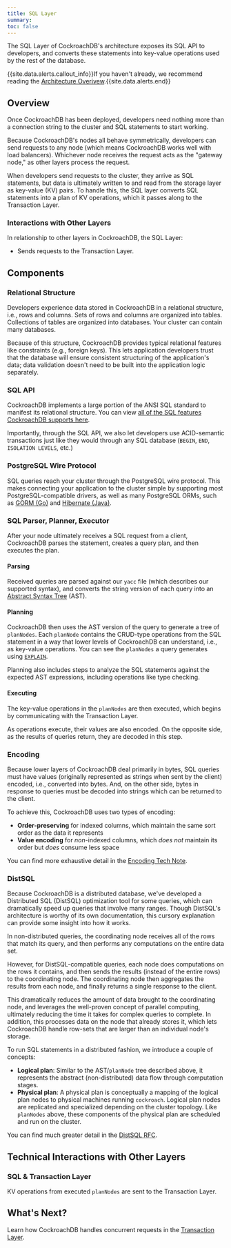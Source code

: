 ```yaml
---
title: SQL Layer
summary: 
toc: false
---
```


The SQL Layer of CockroachDB's architecture exposes its SQL API to developers, and converts these statements into key-value operations used by the rest of the database.

{{site.data.alerts.callout_info}}If you haven't already, we recommend reading the <a href="overview.html">Architecture Overivew</a>.{{site.data.alerts.end}}

<div id="toc"></div>

## Overview

Once CockroachDB has been deployed, developers need nothing more than a connection string to the cluster and SQL statements to start working.

Because CockroachDB's nodes all behave symmetrically, developers can send requests to any node (which means CockroachDB works well with load balancers). Whichever node receives the request acts as the "gateway node," as other layers process the request.

When developers send requests to the cluster, they arrive as SQL statements, but data is ultimately written to and read from the storage layer as key-value (KV) pairs. To handle this, the SQL layer converts SQL statements into a plan of KV operations, which it passes along to the Transaction Layer.

### Interactions with Other Layers

In relationship to other layers in CockroachDB, the SQL Layer:

- Sends requests to the Transaction Layer.

## Components

### Relational Structure

Developers experience data stored in CockroachDB in a relational structure, i.e., rows and columns. Sets of rows and columns are organized into tables. Collections of tables are organized into databases. Your cluster can contain many databases.

Because of this structure, CockroachDB provides typical relational features like constraints (e.g., foreign keys). This lets application developers trust that the database will ensure consistent structuring of the application's data; data validation doesn't need to be built into the application logic separately.

### SQL API

CockroachDB implements a large portion of the ANSI SQL standard to manifest its relational structure. You can view [all of the SQL features CockroachDB supports here](../sql-feature-support.html).

Importantly, through the SQL API, we also let developers use ACID-semantic transactions just like they would through any SQL database (`BEGIN`, `END`, `ISOLATION LEVELS`, etc.)

### PostgreSQL Wire Protocol

SQL queries reach your cluster through the PostgreSQL wire protocol. This makes connecting your application to the cluster simple by supporting most PostgreSQL-compatible drivers, as well as many PostgreSQL ORMs, such as [GORM (Go)](../build-a-go-app-with-cockroachdb-gorm.html) and [Hibernate (Java)](../build-a-java-app-with-cockroachdb-hibernate.html).

### SQL Parser, Planner, Executor

After your node ultimately receives a SQL request from a client, CockroachDB parses the statement, creates a query plan, and then executes the plan.

#### Parsing

Received queries are parsed against our `yacc` file (which describes our supported syntax), and converts the string version of each query into an [Abstract Syntax Tree](https://en.wikipedia.org/wiki/Abstract_syntax_tree) (AST).

#### Planning

CockroachDB then uses the AST version of the query to generate a tree of `planNodes`. Each `planNode` contains the  CRUD-type operations from the SQL statement in a way that lower levels of CockroachDB can understand, i.e., as key-value operations. You can see the `planNodes` a query generates using [`EXPLAIN`](../explain.html).

Planning also includes steps to analyze the SQL statements against the expected AST expressions, including operations like type checking.

#### Executing

The key-value operations in the `planNodes` are then executed, which begins by communicating with the Transaction Layer.

As operations execute, their values are also encoded. On the opposite side, as the results of queries return, they are decoded in this step.

### Encoding

Because lower layers of CockroachDB deal primarily in bytes, SQL queries must have values (originally represented as strings when sent by the client) encoded, i.e., converted into bytes. And, on the other side, bytes in response to queries must be decoded into strings which can be returned to the client.

To achieve this, CockroachDB uses two types of encoding:

- **Order-preserving** for indexed columns, which maintain the same sort order as the data it represents
- **Value encoding** for *non*-indexed columns, which *does not* maintain its order but *does* consume less space

You can find more exhaustive detail in the [Encoding Tech Note](https://github.com/cockroachdb/cockroach/blob/master/docs/tech-notes/encoding.md).

### DistSQL

Because CockroachDB is a distributed database, we've developed a Distributed SQL (DistSQL) optimization tool for some queries, which can dramatically speed up queries that involve many ranges. Though DistSQL's architecture is worthy of its own documentation, this cursory explanation can provide some insight into how it works.

In non-distributed queries, the coordinating node receives all of the rows that match its query, and then performs any computations on the entire data set. 

However, for DistSQL-compatible queries, each node does computations on the rows it contains, and then sends the results (instead of the entire rows) to the coordinating node. The coordinating node then aggregates the results from each node, and finally returns a single response to the client.

This dramatically reduces the amount of data brought to the coordinating node, and leverages the well-proven concept of parallel computing, ultimately reducing the time it takes for complex queries to complete. In addition, this processes data on the node that already stores it, which lets CockroachDB handle row-sets that are larger than an individual node's storage.

To run SQL statements in a distributed fashion, we introduce a couple of concepts:

- **Logical plan**: Similar to the AST/`planNode` tree described above, it represents the abstract (non-distributed) data flow through computation stages.
- **Physical plan**: A physical plan is conceptually a mapping of the logical plan nodes to physical machines running `cockroach`. Logical plan nodes are replicated and specialized depending on the cluster topology. Like `planNodes` above, these components of the physical plan are scheduled and run on the cluster.

You can find much greater detail in the [DistSQL RFC](https://github.com/cockroachdb/cockroach/blob/master/docs/RFCS/20160421_distributed_sql.md).

## Technical Interactions with Other Layers

### SQL & Transaction Layer

KV operations from executed `planNodes` are sent to the Transaction Layer.

## What's Next?

Learn how CockroachDB handles concurrent requests in the [Transaction Layer](transaction-layer.html).
